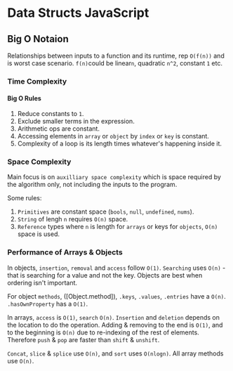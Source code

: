 # Data Structs JavaScript

## Big O Notaion

Relationships between inputs to a function and its runtime, rep `O(f(n))` and is worst case scenario. `f(n)`could be linear`n`, quadratic `n^2`, constant `1` etc.

### Time Complexity

#### Big O Rules

1. Reduce constants to `1`.
2. Exclude smaller terms in the expression.
3. Arithmetic ops are constant.
4. Accessing elements in `array` or `object` by `index` or `key` is constant.
5. Complexity of a loop is its length times whatever's happening inside it.

### Space Complexity

Main focus is on `auxilliary space complexity` which is space required by the algorithm only, not including the inputs to the program.

Some rules:

1. `Primitives` are constant space (`bools`, `null`, `undefined`, `nums`).
2. `String` of lengh `n` requires `O(n)` space.
3. `Reference` types where `n` is length for `arrays` or keys for `objects`, `O(n)` space is used.

### Performance of Arrays & Objects

In objects, `insertion`, `removal` and `access` follow `O(1)`. `Searching` uses `O(n)` - that is searching for a value and not the key. Objects are best when ordering isn't important.

For object `methods`, ([Object.method]), `.keys`, `.values`, `.entries` have a `O(n)`. `.hasOwnProperty` has a `O(1)`.

In arrays, `access` is `O(1)`, `search` `O(n)`. `Insertion` and `deletion` depends on the location to do the operation. Adding & removing to the end is `O(1)`, and to the beginning is `O(n)` due to re-indexing of the rest of elements. Therefore `push` & `pop` are faster than `shift` & `unshift`.

`Concat`, `slice` & `splice` use `O(n)`, and `sort` uses `O(nlogn)`. All array methods use `O(n)`.
